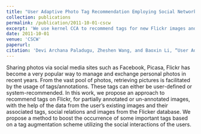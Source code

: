 ```yaml
---
title: "User Adaptive Photo Tag Recommendation Employing Social Networks"
collection: publications
permalink: /publication/2011-10-01-cscw
excerpt: 'We use kernel CCA to recommend tags for new Flickr images and improve accuracy using users social network.'
date: 2011-10-01
venue: 'CSCW'
paperurl: 
citation: 'Devi Archana Paladugu, Zheshen Wang, and Baoxin Li, “User Adaptive Photo Tag Recommendation Employing Social Networks”, Workshop on Social Recommendation, CSCW 2011.'
---
```

Sharing photos via social media sites such as Facebook, Picasa, Flickr has become a very popular way to manage and exchange personal photos in recent years. From the vast pool of photos, retrieving pictures is facilitated by the usage of tags/annotations. These tags can either be user-defined or system-recommended. In this work, we propose an approach to recommend tags on Flickr, for partially annotated or un-annotated images, with the help of the data from the user’s existing images and their associated tags, social relations and images from the Flicker database. We propose a method to boost the occurrence of some important tags based on a tag augmentation scheme utilizing the social interactions of the users.